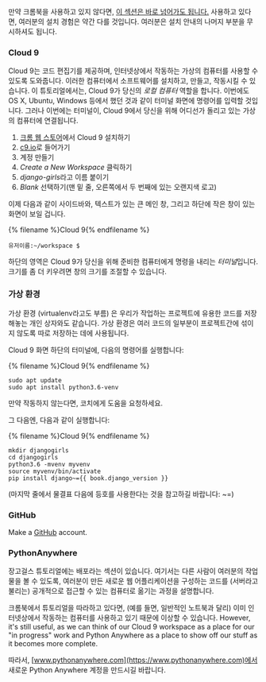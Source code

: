 만약 크롬북을 사용하고 있지 않다면, [이 섹션은 바로 넘어가도 됩니다.](http://tutorial.djangogirls.org/en/installation/#install-python) 사용하고 있다면, 여러분의 설치 경험은 약간 다를 것입니다. 여러분은 설치 안내의 나머지 부분을 무시하셔도 됩니다.

### Cloud 9

Cloud 9는 코드 편집기를 제공하며, 인터넷상에서 작동하는 가상의 컴퓨터를 사용할 수 있도록 도와줍니다. 이러한 컴퓨터에서 소프트웨어를 설치하고, 만들고, 작동시킬 수 있습니다. 이 튜토리얼에서는, Cloud 9가 당신의 *로컬 컴퓨터* 역할을 합니다. 이번에도 OS X, Ubuntu, Windows 등에서 했던 것과 같이 터미널 화면에 명령어를 입력할 것입니다. 그러나 이번에는 터미널이, Cloud 9에서 당신을 위해 어디선가 돌리고 있는 가상의 컴퓨터에 연결됩니다.

1. [크롬 웹 스토어](https://chrome.google.com/webstore/detail/cloud9/nbdmccoknlfggadpfkmcpnamfnbkmkcp)에서 Cloud 9 설치하기
2. [c9.io](https://c9.io)로 들어가기
3. 계정 만들기
4. *Create a New Workspace* 클릭하기
5. *django-girls*라고 이름 붙이기
6. *Blank* 선택하기(맨 밑 줄, 오른쪽에서 두 번째에 있는 오랜지색 로고)

이제 다음과 같이 사이드바와, 텍스트가 있는 큰 메인 창, 그리고 하단에 작은 창이 있는 화면이 보일 겁니다.

{% filename %}Cloud 9{% endfilename %}

    유저이름:~/workspace $
    

하단의 영역은 Cloud 9가 당신을 위해 준비한 컴퓨터에게 명령을 내리는 *터미널*입니다. 크기를 좀 더 키우려면 창의 크기를 조절할 수 있습니다.

### 가상 환경

가상 환경 (virtualenv라고도 부름) 은 우리가 작업하는 프로젝트에 유용한 코드를 저장해놓는 개인 상자와도 같습니다. 가상 환경은 여러 코드의 일부분이 프로젝트간에 섞이지 않도록 따로 저장하는 데에 사용됩니다.

Cloud 9 화면 하단의 터미널에, 다음의 명령어를 실행합니다:

{% filename %}Cloud 9{% endfilename %}

    sudo apt update
    sudo apt install python3.6-venv
    

만약 작동하지 않는다면, 코치에게 도움을 요청하세요.

그 다음엔, 다음과 같이 실행합니다:

{% filename %}Cloud 9{% endfilename %}

    mkdir djangogirls
    cd djangogirls
    python3.6 -mvenv myvenv
    source myvenv/bin/activate
    pip install django~={{ book.django_version }}
    

(마지막 줄에서 물결표 다음에 등호를 사용한다는 것을 참고하길 바랍니다: ~=)

### GitHub

Make a [GitHub](https://github.com) account.

### PythonAnywhere

장고걸스 튜토리얼에는 배포라는 섹션이 있습니다. 여기서는 다른 사람이 여러분의 작업물을 볼 수 있도록, 여러분이 만든 새로운 웹 어플리케이션을 구성하는 코드를 (서버라고 불리는) 공개적으로 접근할 수 있는 컴퓨터로 옮기는 과정을 설명합니다.

크롬북에서 튜토리얼을 따라하고 있다면, (예를 들면, 일반적인 노트북과 달리) 이미 인터넷상에서 작동하는 컴퓨터를 사용하고 있기 때문에 이상할 수 있습니다. However, it's still useful, as we can think of our Cloud 9 workspace as a place for our "in progress" work and Python Anywhere as a place to show off our stuff as it becomes more complete.

따라서, [www.pythonanywhere.com](https://www.pythonanywhere.com)에서 새로운 Python Anywhere 계정을 만드시길 바랍니다.
